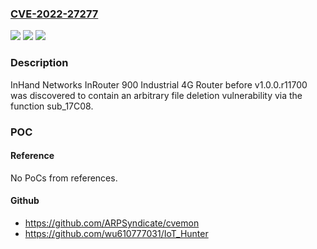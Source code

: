 ### [CVE-2022-27277](https://cve.mitre.org/cgi-bin/cvename.cgi?name=CVE-2022-27277)
![](https://img.shields.io/static/v1?label=Product&message=n%2Fa&color=blue)
![](https://img.shields.io/static/v1?label=Version&message=n%2Fa&color=blue)
![](https://img.shields.io/static/v1?label=Vulnerability&message=n%2Fa&color=brighgreen)

### Description

InHand Networks InRouter 900 Industrial 4G Router before v1.0.0.r11700 was discovered to contain an arbitrary file deletion vulnerability via the function sub_17C08.

### POC

#### Reference
No PoCs from references.

#### Github
- https://github.com/ARPSyndicate/cvemon
- https://github.com/wu610777031/IoT_Hunter

